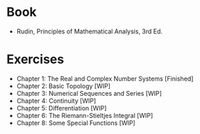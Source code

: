 # Book
- Rudin, Principles of Mathematical Analysis, 3rd Ed.

# Exercises
- Chapter 1: The Real and Complex Number Systems [Finished]
- Chapter 2: Basic Topology [WIP]
- Chapter 3: Numerical Sequences and Series [WIP]
- Chapter 4: Continuity [WIP]
- Chapter 5: Differentiation [WIP]
- Chapter 6: The Riemann-Stieltjes Integral [WIP]
- Chapter 8: Some Special Functions [WIP]
